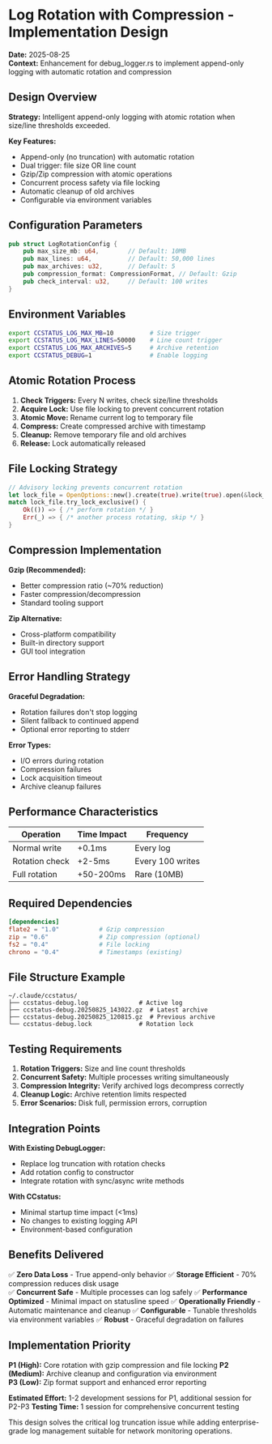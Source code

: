 # Log Rotation with Compression - Implementation Design

**Date:** 2025-08-25  
**Context:** Enhancement for debug_logger.rs to implement append-only logging with automatic rotation and compression

## Design Overview

**Strategy:** Intelligent append-only logging with atomic rotation when size/line thresholds exceeded.

**Key Features:**
- Append-only (no truncation) with automatic rotation
- Dual trigger: file size OR line count
- Gzip/Zip compression with atomic operations
- Concurrent process safety via file locking
- Automatic cleanup of old archives
- Configurable via environment variables

## Configuration Parameters

```rust
pub struct LogRotationConfig {
    pub max_size_mb: u64,        // Default: 10MB
    pub max_lines: u64,          // Default: 50,000 lines
    pub max_archives: u32,       // Default: 5
    pub compression_format: CompressionFormat, // Default: Gzip
    pub check_interval: u32,     // Default: 100 writes
}
```

## Environment Variables

```bash
export CCSTATUS_LOG_MAX_MB=10          # Size trigger
export CCSTATUS_LOG_MAX_LINES=50000    # Line count trigger  
export CCSTATUS_LOG_MAX_ARCHIVES=5     # Archive retention
export CCSTATUS_DEBUG=1                # Enable logging
```

## Atomic Rotation Process

1. **Check Triggers:** Every N writes, check size/line thresholds
2. **Acquire Lock:** Use file locking to prevent concurrent rotation
3. **Atomic Move:** Rename current log to temporary file
4. **Compress:** Create compressed archive with timestamp
5. **Cleanup:** Remove temporary file and old archives
6. **Release:** Lock automatically released

## File Locking Strategy

```rust
// Advisory locking prevents concurrent rotation
let lock_file = OpenOptions::new().create(true).write(true).open(&lock_path)?;
match lock_file.try_lock_exclusive() {
    Ok(()) => { /* perform rotation */ }
    Err(_) => { /* another process rotating, skip */ }
}
```

## Compression Implementation

**Gzip (Recommended):**
- Better compression ratio (~70% reduction)
- Faster compression/decompression
- Standard tooling support

**Zip Alternative:**
- Cross-platform compatibility
- Built-in directory support
- GUI tool integration

## Error Handling Strategy

**Graceful Degradation:**
- Rotation failures don't stop logging
- Silent fallback to continued append
- Optional error reporting to stderr

**Error Types:**
- I/O errors during rotation
- Compression failures
- Lock acquisition timeout
- Archive cleanup failures

## Performance Characteristics

| Operation | Time Impact | Frequency |
|-----------|-------------|-----------|
| Normal write | +0.1ms | Every log |
| Rotation check | +2-5ms | Every 100 writes |
| Full rotation | +50-200ms | Rare (10MB) |

## Required Dependencies

```toml
[dependencies]
flate2 = "1.0"           # Gzip compression
zip = "0.6"              # Zip compression (optional)
fs2 = "0.4"              # File locking
chrono = "0.4"           # Timestamps (existing)
```

## File Structure Example

```
~/.claude/ccstatus/
├── ccstatus-debug.log              # Active log
├── ccstatus-debug.20250825_143022.gz  # Latest archive
├── ccstatus-debug.20250825_120815.gz  # Previous archive
└── ccstatus-debug.lock             # Rotation lock
```

## Testing Requirements

1. **Rotation Triggers:** Size and line count thresholds
2. **Concurrent Safety:** Multiple processes writing simultaneously  
3. **Compression Integrity:** Verify archived logs decompress correctly
4. **Cleanup Logic:** Archive retention limits respected
5. **Error Scenarios:** Disk full, permission errors, corruption

## Integration Points

**With Existing DebugLogger:**
- Replace log truncation with rotation checks
- Add rotation config to constructor
- Integrate rotation with sync/async write methods

**With CCstatus:**
- Minimal startup time impact (<1ms)
- No changes to existing logging API
- Environment-based configuration

## Benefits Delivered

✅ **Zero Data Loss** - True append-only behavior
✅ **Storage Efficient** - 70% compression reduces disk usage  
✅ **Concurrent Safe** - Multiple processes can log safely
✅ **Performance Optimized** - Minimal impact on statusline speed
✅ **Operationally Friendly** - Automatic maintenance and cleanup
✅ **Configurable** - Tunable thresholds via environment variables
✅ **Robust** - Graceful degradation on failures

## Implementation Priority

**P1 (High):** Core rotation with gzip compression and file locking
**P2 (Medium):** Archive cleanup and configuration via environment  
**P3 (Low):** Zip format support and enhanced error reporting

**Estimated Effort:** 1-2 development sessions for P1, additional session for P2-P3
**Testing Time:** 1 session for comprehensive concurrent testing

This design solves the critical log truncation issue while adding enterprise-grade log management suitable for network monitoring operations.